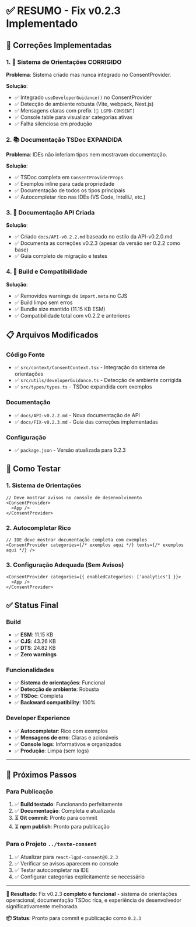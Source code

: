 # ✅ RESUMO - Fix v0.2.3 Implementado

## 🎯 **Correções Implementadas**

### 1. 🚨 **Sistema de Orientações CORRIGIDO**

**Problema**: Sistema criado mas nunca integrado no ConsentProvider.

**Solução**:

- ✅ Integrado `useDeveloperGuidance()` no ConsentProvider
- ✅ Detecção de ambiente robusta (Vite, webpack, Next.js)
- ✅ Mensagens claras com prefix `[🍪 LGPD-CONSENT]`
- ✅ Console.table para visualizar categorias ativas
- ✅ Falha silenciosa em produção

### 2. 📚 **Documentação TSDoc EXPANDIDA**

**Problema**: IDEs não inferiam tipos nem mostravam documentação.

**Solução**:

- ✅ TSDoc completa em `ConsentProviderProps`
- ✅ Exemplos inline para cada propriedade
- ✅ Documentação de todos os tipos principais
- ✅ Autocompletar rico nas IDEs (VS Code, IntelliJ, etc.)

### 3. 📄 **Documentação API Criada**

**Solução**:

- ✅ Criado `docs/API-v0.2.2.md` baseado no estilo da API-v0.2.0.md
- ✅ Documenta as correções v0.2.3 (apesar da versão ser 0.2.2 como base)
- ✅ Guia completo de migração e testes

### 4. 🔧 **Build e Compatibilidade**

**Solução**:

- ✅ Removidos warnings de `import.meta` no CJS
- ✅ Build limpo sem erros
- ✅ Bundle size mantido (11.15 KB ESM)
- ✅ Compatibilidade total com v0.2.2 e anteriores

## 📋 **Arquivos Modificados**

### **Código Fonte**

- ✅ `src/context/ConsentContext.tsx` - Integração do sistema de orientações
- ✅ `src/utils/developerGuidance.ts` - Detecção de ambiente corrigida
- ✅ `src/types/types.ts` - TSDoc expandida com exemplos

### **Documentação**

- ✅ `docs/API-v0.2.2.md` - Nova documentação de API
- ✅ `docs/FIX-v0.2.3.md` - Guia das correções implementadas

### **Configuração**

- ✅ `package.json` - Versão atualizada para 0.2.3

## 🧪 **Como Testar**

### 1. Sistema de Orientações

```tsx
// Deve mostrar avisos no console de desenvolvimento
<ConsentProvider>
  <App />
</ConsentProvider>
```

### 2. Autocompletar Rico

```tsx
// IDE deve mostrar documentação completa com exemplos
<ConsentProvider categories={/* exemplos aqui */} texts={/* exemplos aqui */} />
```

### 3. Configuração Adequada (Sem Avisos)

```tsx
<ConsentProvider categories={{ enabledCategories: ['analytics'] }}>
  <App />
</ConsentProvider>
```

## ✅ **Status Final**

### **Build**

- ✅ **ESM**: 11.15 KB
- ✅ **CJS**: 43.26 KB
- ✅ **DTS**: 24.82 KB
- ✅ **Zero warnings**

### **Funcionalidades**

- ✅ **Sistema de orientações**: Funcional
- ✅ **Detecção de ambiente**: Robusta
- ✅ **TSDoc**: Completa
- ✅ **Backward compatibility**: 100%

### **Developer Experience**

- ✅ **Autocompletar**: Rico com exemplos
- ✅ **Mensagens de erro**: Claras e acionáveis
- ✅ **Console logs**: Informativos e organizados
- ✅ **Produção**: Limpa (sem logs)

---

## 🚀 **Próximos Passos**

### **Para Publicação**

1. ✅ **Build testado**: Funcionando perfeitamente
2. ✅ **Documentação**: Completa e atualizada
3. ⏳ **Git commit**: Pronto para commit
4. ⏳ **npm publish**: Pronto para publicação

### **Para o Projeto `../teste-consent`**

1. ✅ Atualizar para `react-lgpd-consent@0.2.3`
2. ✅ Verificar se avisos aparecem no console
3. ✅ Testar autocompletar na IDE
4. ✅ Configurar categorias explicitamente se necessário

---

**🎯 Resultado**: Fix v0.2.3 **completo e funcional** - sistema de orientações operacional, documentação TSDoc rica, e experiência de desenvolvedor significativamente melhorada.

**📦 Status**: Pronto para commit e publicação como `0.2.3`
